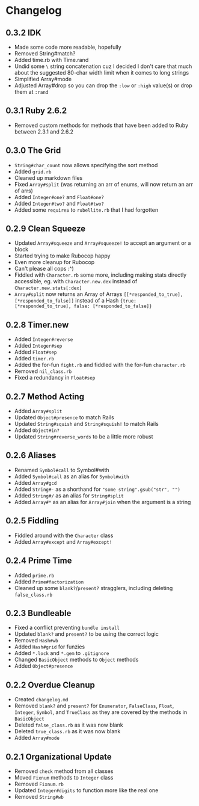 # Changelog

## 0.3.2 IDK
- Made some code more readable, hopefully
- Removed String#match?
- Added time.rb with Time.rand
- Undid some `\` string concatenation cuz I decided I don't care that much about the suggested 80-char width limit when it comes to long strings
- Simplified Array#mode
- Adjusted Array#drop so you can drop the `:low` or `:high` value(s) or drop them at `:rand`

## 0.3.1 Ruby 2.6.2
- Removed custom methods for methods that have been added to Ruby between 2.3.1 and 2.6.2

## 0.3.0 The Grid
- `String#char_count` now allows specifying the sort method
- Added `grid.rb`
- Cleaned up markdown files
- Fixed `Array#split` (was returning an arr of enums, will now return an arr of arrs)
- Added `Integer#one?` and `Float#one?`
- Added `Integer#two?` and `Float#two?`
- Added some `require`s to `rubellite.rb` that I had forgotten

## 0.2.9 Clean Squeeze
- Updated `Array#squeeze` and `Array#squeeze!` to accept an argument or a block
- Started trying to make Rubocop happy
- Even more cleanup for Rubocop
- Can't please all cops :^)
- Fiddled with `Character.rb` some more, including making stats directly accessible, eg. with `Character.new.dex` instead of `Character.new.stats[:dex]`
- `Array#split` now returns an Array of Arrays `[[*responded_to_true],[*responded_to_false]]` instead of a Hash `{true: [*responded_to_true], false: [*responded_to_false]}`

## 0.2.8 Timer.new
- Added `Integer#reverse`
- Added `Integer#sep`
- Added `Float#sep`
- Added `timer.rb`
- Added the for-fun `fight.rb` and fiddled with the for-fun `character.rb`
- Removed `nil_class.rb`
- Fixed a redundancy in `Float#sep`

## 0.2.7 Method Acting
- Added `Array#split`
- Updated `Object#presence` to match Rails
- Updated `String#squish` and `String#squish!` to match Rails
- Added `Object#in?`
- Updated `String#reverse_words` to be a little more robust

## 0.2.6 Aliases
- Renamed `Symbol#call` to Symbol#with
- Added `Symbol#call` as an alias for `Symbol#with`
- Added `Array#gcd`
- Added `String#-` as a shorthand for `"some string".gsub("str", "")`
- Added `String#/` as an alias for `String#split`
- Added `Array#*` as an alias for `Array#join` when the argument is a string

## 0.2.5 Fiddling
- Fiddled around with the `Character` class
- Added `Array#except` and `Array#except!`

## 0.2.4 Prime Time
- Added `prime.rb`
- Added `Prime#factorization`
- Cleaned up some `blank?`/`present?` stragglers, including deleting `false_class.rb`


## 0.2.3 Bundleable
- Fixed a conflict preventing `bundle install`
- Updated `blank?` and `present?` to be using the correct logic
- Removed `Hash#wb`
- Added `Hash#grid` for funzies
- Added `*.lock` and `*.gem` to `.gitignore`
- Changed `BasicObject` methods to `Object` methods
- Added `Object#presence`

## 0.2.2 Overdue Cleanup
- Created `changelog.md`
- Removed `blank?` and `present?` for `Enumerator`, `FalseClass`, `Float`, `Integer`, `Symbol`, and `TrueClass` as they are covered by the methods in `BasicObject`
- Deleted `false_class.rb` as it was now blank
- Deleted `true_class.rb` as it was now blank
- Added `Array#mode`

## 0.2.1 Organizational Update
- Removed `check` method from all classes
- Moved `Fixnum` methods to `Integer` class
- Removed `Fixnum.rb`
- Updated `Integer#digits` to function more like the real one
- Removed `String#wb`
